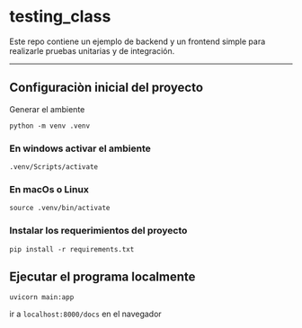 # testing_class
Este repo contiene un ejemplo de backend y un frontend simple para realizarle pruebas unitarias y de integración.

---

## Configuraciòn inicial del proyecto

Generar el ambiente

`python -m venv .venv`

### En windows activar el ambiente

`.venv/Scripts/activate`

### En macOs o Linux

`source .venv/bin/activate`

### Instalar los requerimientos del proyecto

`pip install -r requirements.txt`

## Ejecutar el programa localmente

`uvicorn main:app`

ir a `localhost:8000/docs` en el navegador
